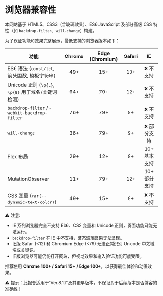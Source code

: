 # 浏览器兼容性

本网站基于 HTML5、CSS3（含玻璃效果）、ES6 JavaScript 及部分高级 CSS 特性（如 `backdrop-filter`、`will-change`）构建。

为了保证功能和效果完整展示，最低支持的浏览器版本如下：

| 功能                                            | Chrome | Edge (Chromium) | Safari |    IE    |
| --------------------------------------------- | :----: | :-------------: | :----: | :------: |
| ES6 语法 (`const/let`, 箭头函数, 模板字符串)             |   49+  |       15+       |   10+  |   ❌ 不支持  |
| Unicode 正则 (`\p{L}`, `\p{N}` 用于域名/关键词检测)      |   64+  |       79+       |   12+  |   ❌ 不支持  |
| `backdrop-filter` / `-webkit-backdrop-filter` |   76+  |       79+       |   9+   |   ❌ 不支持  |
| `will-change`                                 |   36+  |       79+       |   9+   |  ❌ 部分支持  |
| Flex 布局                                       |   29+  |       12+       |   9+   | 10+ 基本支持 |
| MutationObserver                              |   11+  |       79+       |   12+  | 10+ 部分支持 |
| CSS 变量 (`var(--dynamic-text-color)`)          |   49+  |       15+       |   9+   |   ❌ 不支持  |

⚠️ 注意:

* IE 系列浏览器完全不支持 ES6、CSS 变量和 Unicode 正则，页面功能可能无法运行。
* `backdrop-filter` 在 IE 中不支持，液态玻璃效果无法呈现。
* 旧版 Safari (<12) 和 Chromium Edge (<79) 无法正常识别 Unicode 中文域名或关键词。
* 旧版浏览器可能仍能打开网站，但视觉效果和输入验证功能可能受限。

推荐使用 **Chrome 100+ / Safari 15+ / Edge 100+**，以获得最佳体验和动画效果。

⚠️ 提示：此报告适用于“Ver.8.1.1”及其更早版本，不保证对于后续版本是否兼容的准确性！
